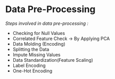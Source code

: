 # Data Pre-Processing

*Steps involved in data pre-processing :*

- Checking for Null Values
- Correlated Feature Check -> By Applying PCA
- Data Molding (Encoding)
- Splitting the Data
- Impute Missing Values
- Data Standardization(Feature Scaling)
- Label Encoding
- One-Hot Encoding

